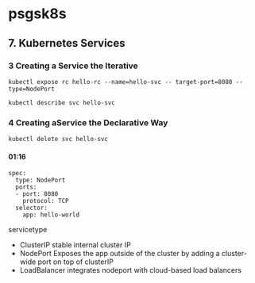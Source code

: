 # psgsk8s
## 7. Kubernetes Services
### 3 Creating a Service the Iterative
```
kubectl expose rc hello-rc --name=hello-svc -- target-port=8080 --type=NodePort
```

```
kubectl describe svc hello-svc
```

### 4 Creating aService the Declarative Way
```
kubectl delete svc hello-svc
```

#### 01:16
```
spec:
  type: NodePort
  ports:
  - port: 8080
    protocol: TCP
  selector:
    app: hello-world
```
servicetype
- ClusterIP stable internal cluster IP
- NodePort Exposes the app outside of the cluster by adding a cluster-wide port on top of clusterIP
- LoadBalancer integrates nodeport with cloud-based load balancers


